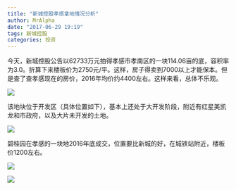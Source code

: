 ```yaml
---
title: "新城控股孝感拿地情况分析"
author: MrAlpha
date: "2017-06-29 19:19"
tags: 新城控股
categories: 投资
---
```


今天，新城控股公告以62733万元拍得孝感市孝南区的一块114.06亩的底，容积率为3.0。折算下来楼板价为2750元/平。这样，房子得卖到7000以上才能保本。但是查了查孝感现在的房价，2016年均价约4400左右。这样来看，总体不乐观。

![](http://7xonmk.com1.z0.glb.clouddn.com/FlmDQerZiW53mjCDhQeK4_YRIB9p.jpg)

该地块位于开发区（具体位置如下），基本上还处于大开发阶段，附近有红星美凯龙和市政府，以及大片未开发的土地。

![](http://7xonmk.com1.z0.glb.clouddn.com/20170629192950.png)

碧桂园在孝感的一块地2016年底成交，位置要比新城的好，在城铁站附近，楼板价1200左右。

![](http://7xonmk.com1.z0.glb.clouddn.com/2017-06-29_19-55-17.png)

![](http://7xonmk.com1.z0.glb.clouddn.com/20170629202853.png)
